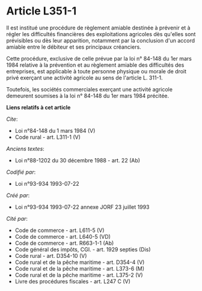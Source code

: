 # Article L351-1

Il est institué une procédure de règlement amiable destinée à prévenir et à régler les difficultés financières des
exploitations agricoles dès qu'elles sont prévisibles ou dès leur apparition, notamment par la conclusion d'un accord amiable
entre le débiteur et ses principaux créanciers. 

Cette procédure, exclusive de celle prévue par la loi n° 84-148 du 1er mars 1984 relative à la prévention et au règlement
amiable des difficultés des entreprises, est applicable à toute personne physique ou morale de droit privé exerçant une
activité agricole au sens de l'article L. 311-1. 

Toutefois, les sociétés commerciales exerçant une activité agricole demeurent soumises à la loi n° 84-148 du 1er mars 1984
précitée.

**Liens relatifs à cet article**

_Cite_:

  - Loi n°84-148 du 1 mars 1984 (V)
  - Code rural - art. L311-1 (V)

_Anciens textes_:

  - Loi n°88-1202 du 30 décembre 1988 - art. 22 (Ab)

_Codifié par_:

  - Loi n°93-934 1993-07-22

_Créé par_:

  - Loi n°93-934 1993-07-22 annexe JORF 23 juillet 1993

_Cité par_:

  - Code de commerce - art. L611-5 (V)
  - Code de commerce - art. L640-5 (VD)
  - Code de commerce - art. R663-1-1 (Ab)
  - Code général des impôts, CGI. - art. 1929 septies (Dis)
  - Code rural - art. D354-10 (V)
  - Code rural et de la pêche maritime - art. D354-4 (V)
  - Code rural et de la pêche maritime - art. L373-6 (M)
  - Code rural et de la pêche maritime - art. L375-2 (V)
  - Livre des procédures fiscales - art. L247 C (V)
